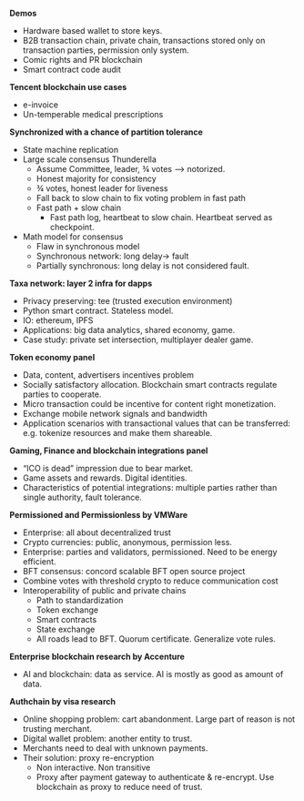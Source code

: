**Demos**
*   Hardware based wallet to store keys.
*   B2B transaction chain, private chain, transactions stored only on transaction parties, permission only system.
*   Comic rights and PR blockchain 
*   Smart contract code audit

**Tencent blockchain use cases**
*   e-invoice
*   Un-temperable medical prescriptions

**Synchronized with a chance of partition tolerance**
*   State machine replication
*   Large scale consensus Thunderella
    *   Assume Committee, leader, ¾ votes —> notorized.
    *   Honest majority for consistency
    *   ¾ votes, honest leader for liveness
    *   Fall back to slow chain to fix voting problem in fast path
    *   Fast path + slow chain
        *   Fast path log, heartbeat to slow chain. Heartbeat served as checkpoint.
*   Math model for consensus
    *   Flaw in synchronous model
    *   Synchronous network: long delay-> fault
    *   Partially synchronous: long delay is not considered fault.

**Taxa network: layer 2 infra for dapps** 
*   Privacy preserving: tee (trusted execution environment)
*   Python smart contract. Stateless model.
*   IO: ethereum, IPFS
*   Applications: big data analytics, shared economy, game.
*   Case study: private set intersection, multiplayer dealer game.

**Token economy panel**
*   Data, content, advertisers incentives problem
*   Socially satisfactory allocation. Blockchain smart contracts regulate parties to cooperate.
*   Micro transaction could be incentive for content right monetization.
*   Exchange mobile network signals and bandwidth
*   Application scenarios with transactional values that can be transferred: e.g. tokenize resources and make them shareable.

**Gaming, Finance and blockchain integrations panel**
*   “ICO is dead” impression due to bear market.
*   Game assets and rewards. Digital identities.
*   Characteristics of potential integrations: multiple parties rather than single authority, fault tolerance.


**Permissioned and Permissionless by VMWare**
*   Enterprise: all about decentralized trust
*   Crypto currencies: public, anonymous, permission less.
*   Enterprise: parties and validators, permissioned. Need to be energy efficient.
*   BFT consensus: concord scalable BFT open source project
*   Combine votes with threshold crypto to reduce communication cost
*   Interoperability of public and private chains
    *   Path to standardization
    *   Token exchange
    *   Smart contracts 
    *   State exchange
    *   All roads lead to BFT. Quorum certificate. Generalize vote rules.

**Enterprise blockchain research by Accenture**
*   AI and blockchain: data as service. AI is mostly as good as amount of data.

**Authchain by visa research**
*   Online shopping problem: cart abandonment. Large part of reason is not trusting merchant.
*   Digital wallet problem: another entity to trust. 
*   Merchants need to deal with unknown payments.
*   Their solution: proxy re-encryption
    *   Non interactive. Non transitive
    *   Proxy after payment gateway to authenticate & re-encrypt. Use blockchain as proxy to reduce need of trust.

